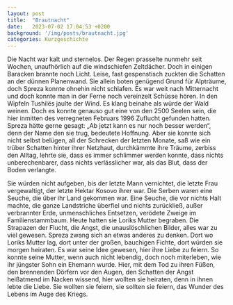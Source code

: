 ```yaml
---
layout: post
title:  "Brautnacht"
date:   2023-07-02 17:04:53 +0200
background: '/img/posts/brautnacht.jpg'
categories: Kurzgeschichte
---
```




Die Nacht war kalt und sternelos. Der Regen prasselte nunmehr seit Wochen, unaufhörlich
auf die windschiefen Zeltdächer. Doch in einigen Baracken brannte noch Licht. Leise, fast
gespenstisch zuckten die Schatten an der dünnen Planenwand. Sie allein boten genügend
Grund für Alpträume, doch Spreza konnte ohnehin nicht schlafen. Es war weit nach
Mitternacht und doch konnte man in der Ferne noch vereinzelt Schüsse hören. In den
Wipfeln Tushilës jaulte der Wind. Es klang beinahe als würde der Wald weinen. Doch es
konnte genauso gut eine von den 2500 Seelen sein, die hier inmitten des verregneten
Februars 1996 Zuflucht gefunden hatten.
Spreza hätte gerne gesagt: „Ab jetzt kann es nur noch besser werden“, denn der Name den
sie trug, bedeutete Hoffnung. Aber sie konnte sich nicht selbst belügen, all der Schrecken der
letzten Monate, saß wie ein trüber Schatten hinter ihrer Netzhaut, durchkämmte ihre
Träume, zerbiss den Alltag, lehrte sie, dass es immer schlimmer werden konnte, dass nichts
unberechenbarer, dass nichts verlässlicher war, als das Blut, dass der Boden verlangte.

Sie würden nicht aufgeben, bis der letzte Mann vernichtet, die letzte Frau vergewaltigt, der
letzte Hektar Kosovo ihrer war. Die Serben waren eine Seuche, die über ihr Land gekommen
war. Eine Seuche, die vor nichts Halt machte, die ganze Landstriche überfiel und nichts
zurückließ, außer verbrannter Erde, unmenschliches Entsetzen, verödete Zweige im
Familienstammbaum.
Heute hatten sie Loriks Mutter begraben. Die Strapazen der Flucht, die Angst, die
unauslöschlichen Bilder, alles war zu viel gewesen. Spreza zwang sich an etwas anderes zu
denken. Dort wo Loriks Mutter lag, dort unter der großen, bauchigen Fichte, dort würden sie
morgen heiraten. Es war seine Idee gewesen, hier ihre Liebe zu feiern. So konnte seine
Mutter, wenn auch nicht lebendig, doch noch miterleben, wie ihr jüngster Sohn ein
Ehemann wurde. Hier, mit dem Tod zu ihren Füßen, den brennenden Dörfern vor den
Augen, den Schatten der Angst heißatmend im Nacken wissend, hier wollten sie heiraten,
denn in ihnen lebte die Liebe. Sie wollten sie feiern, sie sollten sie feiern, das Wunder des
Lebens im Auge des Kriegs.
